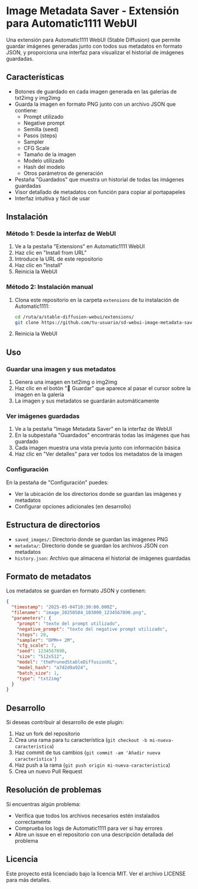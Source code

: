 # Image Metadata Saver - Extensión para Automatic1111 WebUI

Una extensión para Automatic1111 WebUI (Stable Diffusion) que permite guardar imágenes generadas junto con todos sus metadatos en formato JSON, y proporciona una interfaz para visualizar el historial de imágenes guardadas.

## Características

- Botones de guardado en cada imagen generada en las galerías de txt2img y img2img
- Guarda la imagen en formato PNG junto con un archivo JSON que contiene:
  - Prompt utilizado
  - Negative prompt
  - Semilla (seed)
  - Pasos (steps)
  - Sampler
  - CFG Scale
  - Tamaño de la imagen
  - Modelo utilizado
  - Hash del modelo
  - Otros parámetros de generación
- Pestaña "Guardados" que muestra un historial de todas las imágenes guardadas
- Visor detallado de metadatos con función para copiar al portapapeles
- Interfaz intuitiva y fácil de usar

## Instalación

### Método 1: Desde la interfaz de WebUI

1. Ve a la pestaña "Extensions" en Automatic1111 WebUI
2. Haz clic en "Install from URL"
3. Introduce la URL de este repositorio
4. Haz clic en "Install"
5. Reinicia la WebUI

### Método 2: Instalación manual

1. Clona este repositorio en la carpeta `extensions` de tu instalación de Automatic1111:
   ```bash
   cd /ruta/a/stable-diffusion-webui/extensions/
   git clone https://github.com/tu-usuario/sd-webui-image-metadata-saver
   ```
2. Reinicia la WebUI

## Uso

### Guardar una imagen y sus metadatos

1. Genera una imagen en txt2img o img2img
2. Haz clic en el botón "💾 Guardar" que aparece al pasar el cursor sobre la imagen en la galería
3. La imagen y sus metadatos se guardarán automáticamente

### Ver imágenes guardadas

1. Ve a la pestaña "Image Metadata Saver" en la interfaz de WebUI
2. En la subpestaña "Guardados" encontrarás todas las imágenes que has guardado
3. Cada imagen muestra una vista previa junto con información básica
4. Haz clic en "Ver detalles" para ver todos los metadatos de la imagen

### Configuración

En la pestaña de "Configuración" puedes:
- Ver la ubicación de los directorios donde se guardan las imágenes y metadatos
- Configurar opciones adicionales (en desarrollo)

## Estructura de directorios

- `saved_images/`: Directorio donde se guardan las imágenes PNG
- `metadata/`: Directorio donde se guardan los archivos JSON con metadatos
- `history.json`: Archivo que almacena el historial de imágenes guardadas

## Formato de metadatos

Los metadatos se guardan en formato JSON y contienen:

```json
{
  "timestamp": "2025-05-04T10:30:00.000Z",
  "filename": "image_20250504_103000_1234567890.png",
  "parameters": {
    "prompt": "texto del prompt utilizado",
    "negative_prompt": "texto del negative prompt utilizado",
    "steps": 20,
    "sampler": "DPM++ 2M",
    "cfg_scale": 7,
    "seed": 1234567890,
    "size": "512x512",
    "model": "thePrunedStableDiffusionXL",
    "model_hash": "a7d2d9a924",
    "batch_size": 1,
    "type": "txt2img"
  }
}
```

## Desarrollo

Si deseas contribuir al desarrollo de este plugin:

1. Haz un fork del repositorio
2. Crea una rama para tu característica (`git checkout -b mi-nueva-caracteristica`)
3. Haz commit de tus cambios (`git commit -am 'Añadir nueva característica'`)
4. Haz push a la rama (`git push origin mi-nueva-caracteristica`)
5. Crea un nuevo Pull Request

## Resolución de problemas

Si encuentras algún problema:

- Verifica que todos los archivos necesarios estén instalados correctamente
- Comprueba los logs de Automatic1111 para ver si hay errores
- Abre un issue en el repositorio con una descripción detallada del problema

## Licencia

Este proyecto está licenciado bajo la licencia MIT. Ver el archivo LICENSE para más detalles.

